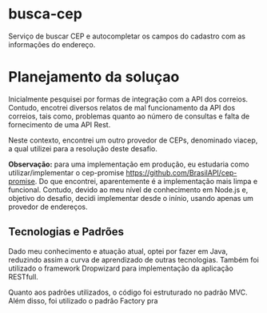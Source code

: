# busca-cep
Serviço de buscar CEP e autocompletar os campos do cadastro com as informações do endereço.

<H1>Planejamento da soluçao</H1>
Inicialmente pesquisei por formas de integração com a API dos correios. Contudo, encotrei diversos relatos de mal funcionamento
da API dos correios, tais como, problemas quanto ao número de consultas e falta de fornecimento de uma API Rest.

Neste contexto, encontrei um outro provedor de CEPs, denominado viacep, a qual utilizei para a resolução deste desafio.

**Observação:** para uma implementação em produção, eu estudaria como utilizar/implementar o cep-promise <https://github.com/BrasilAPI/cep-promise>. 
Do que encontrei, aparentemente é a implementação mais limpa e funcional. Contudo, devido ao meu nível de conhecimento em Node.js e, 
objetivo do desafio, decidi implementar desde o inínio, usando apenas um provedor de endereços.

<H2>Tecnologias e Padrões</H2>

Dado meu conhecimento e atuação atual, optei por fazer em Java, reduzindo assim a curva de aprendizado de outras tecnologias.
Também foi utilizado o framework Dropwizard para implementação da aplicação RESTfull.

Quanto aos padrões utilizados, o código foi estruturado no padrão MVC. Além disso, foi utilizado o padrão Factory pra 
